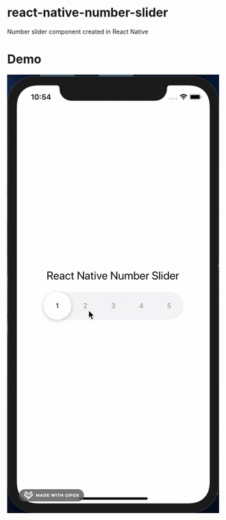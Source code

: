 # react-native-number-slider
Number slider component created in React Native

# Demo
![](demo/demo.gif)
